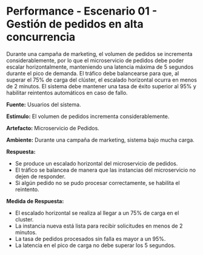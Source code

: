 # Performance - Escenario 01 - Gestión de pedidos en alta concurrencia

Durante una campaña de marketing, el volumen de pedidos se incrementa considerablemente, por lo que el microservicio de pedidos debe poder escalar horizontalmente, manteniendo una latencia máxima de 5 segundos durante el pico de demanda. El tráfico debe balancearse para que, al superar el 75% de carga del clúster, el escalado horizontal ocurra en menos de 2 minutos. El sistema debe mantener una tasa de éxito superior al 95% y habilitar reintentos automáticos en caso de fallo.

**Fuente:** Usuarios del sistema.

**Estimulo:** El volumen de pedidos incrementa considerablemente.

**Artefacto:** Microservicio de Pedidos.

**Ambiente:** Durante una campaña de marketing, sistema bajo mucha carga.

**Respuesta:**
- Se produce un escalado horizontal del microservicio de pedidos.
- El tráfico se balancea de manera que las instancias del microservicio no dejen de responder.
- Si algún pedido no se pudo procesar correctamente, se habilita el reintento.

**Medida de Respuesta:**
- El escalado horizontal se realiza al llegar a un 75% de carga en el cluster.
- La instancia nueva está lista para recibir solicitudes en menos de 2 minutos.
- La tasa de pedidos procesados sin falla es mayor a un 95%.
- La latencia en el pico de carga no debe superar los 5 segundos.